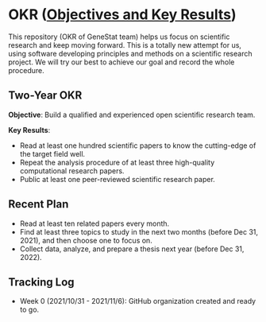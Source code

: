 # OKR ([Objectives and Key Results](https://en.wikipedia.org/wiki/OKR))

This repository (OKR of GeneStat team) helps us focus on scientific research and keep moving forward. This is a totally new attempt for us, using software developing principles and methods on a scientific research project. We will try our best to achieve our goal and record the whole procedure.

## Two-Year OKR

**Objective**: Build a qualified and experienced open scientific research team.

**Key Results**:

* Read at least one hundred scientific papers to know the cutting-edge of the target field well.
* Repeat the analysis procedure of at least three high-quality computational research papers.
* Public at least one peer-reviewed scientific research paper.

## Recent Plan

* Read at least ten related papers every month.
* Find at least three topics to study in the next two months (before Dec 31, 2021), and then choose one to focus on.
* Collect data, analyze, and prepare a thesis next year (before Dec 31, 2022).

## Tracking Log

* Week 0 (2021/10/31 - 2021/11/6): GitHub organization created and ready to go.
